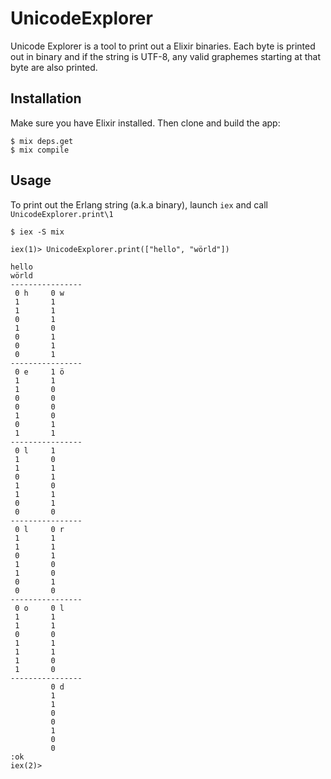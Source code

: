 # UnicodeExplorer

Unicode Explorer is a tool to print out a Elixir binaries. Each byte is
printed out in binary and if the string is UTF-8, any valid graphemes
starting at that byte are also printed.


## Installation

Make sure you have Elixir installed. Then clone and build the app:


```
$ mix deps.get
$ mix compile

```

## Usage
To print out the Erlang string (a.k.a binary), launch `iex` and
call `UnicodeExplorer.print\1`

```
$ iex -S mix

iex(1)> UnicodeExplorer.print(["hello", "wörld"])

hello
wörld
----------------
 0 h     0 w    
 1       1      
 1       1      
 0       1      
 1       0      
 0       1      
 0       1      
 0       1      
----------------
 0 e     1 ö    
 1       1      
 1       0      
 0       0      
 0       0      
 1       0      
 0       1      
 1       1      
----------------
 0 l     1      
 1       0      
 1       1      
 0       1      
 1       0      
 1       1      
 0       1      
 0       0      
----------------
 0 l     0 r    
 1       1      
 1       1      
 0       1      
 1       0      
 1       0      
 0       1      
 0       0      
----------------
 0 o     0 l    
 1       1      
 1       1      
 0       0      
 1       1      
 1       1      
 1       0      
 1       0      
----------------
         0 d    
         1      
         1      
         0      
         0      
         1      
         0      
         0      
:ok
iex(2)>
```


